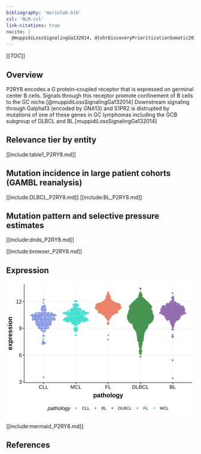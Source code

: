 ```yaml
---
bibliography: 'morinlab.bib'
csl: 'NLM.csl'
link-citations: true
nocite: |
  @muppidiLossSignalingGa132014, @lohrDiscoveryPrioritizationSomatic2012
---
```

[[_TOC_]]

## Overview

P2RY8 encodes a G protein–coupled receptor that is expressed on germinal center B cells. Signals through this receptor promote confinement of B cells to the GC niche.[@muppidiLossSignalingGa132014] Downstream signaling through Galpha13 (encoded by GNA13) and S1PR2 is distrupted by mutations of one of these genes in GC lymphomas including the GCB subgroup of DLBCL and BL.[muppidiLossSignalingGa132014] 


## Relevance tier by entity

[[include:table1_P2RY8.md]]

## Mutation incidence in large patient cohorts (GAMBL reanalysis)

[[include:DLBCL_P2RY8.md]]
[[include:BL_P2RY8.md]]

## Mutation pattern and selective pressure estimates

[[include:dnds_P2RY8.md]]

[[include:browser_P2RY8.md]]

## Expression
![](images/gene_expression/P2RY8_by_pathology.svg)

[[include:mermaid_P2RY8.md]]

## References


<!-- ORIGIN: lohrDiscoveryPrioritizationSomatic2012a -->
<!-- BL: muppidiLossSignalingGa132014b -->
<!-- DLBCL: lohrDiscoveryPrioritizationSomatic2012a -->
